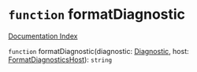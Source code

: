 # `function` formatDiagnostic

[Documentation Index](../README.md)

`function` formatDiagnostic(diagnostic: [Diagnostic](../interface.Diagnostic/README.md), host: [FormatDiagnosticsHost](../interface.FormatDiagnosticsHost/README.md)): `string`

